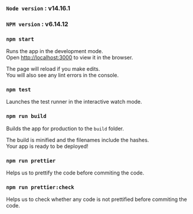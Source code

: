 
### `Node version` : v14.16.1

### `NPM version` : v6.14.12

### `npm start`

Runs the app in the development mode.\
Open [http://localhost:3000](http://localhost:3000) to view it in the browser.

The page will reload if you make edits.\
You will also see any lint errors in the console.

### `npm test`

Launches the test runner in the interactive watch mode.

### `npm run build`

Builds the app for production to the `build` folder.

The build is minified and the filenames include the hashes.\
Your app is ready to be deployed!


### `npm run prettier`

Helps us to prettify the code before commiting the code.

### `npm run prettier:check`

Helps us to check whether any code is not prettified before commiting the code.
